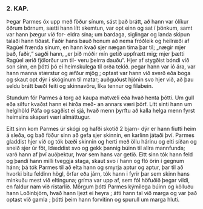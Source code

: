 
### 2. KAP.

 Þegar Parmes óx upp með föður sínum, sást það brátt,
        að hann var ólíkur öðrum börnum, sætti hann lítt skemtun,
        var opt einn og sat í þönkum, samt var hann þægur við for-
        eldra sína; um bardaga, siglingar og landa skipun talaði hann
        tíðast. Faðir hans bauð honum að nema fróðleik og heilræði
        af Ragúel frænda sínum, en hann kvað sjer nægan tíma
        þar til; „nægir mjer það, faðir,“ sagði hann, „er þið móðir mín
        getið uppfrætt mig; mjer þætti Ragúel ærið fjölorður um til-
        veru þeirra dauðu“. Hjer af stygðist bóndi við son sinn, en
        þótti þó ei heimskulega til orða tekið. pegar hann var ió
        ára, var hann manna stærstur og æfður mjög ; optast var hann
        við sverð eða boga og skaut opt dýr í skóginum til matar;
        auðguðust hjónin svo hjer við, að þau seldu brátt bæði feiti
        og skinnavöru, líka tennur og fílabein.

Stundum fór Parmes á torg að kaupa matvæli eða hvað
        henta þótti. Um gull eða silfur kvaðst hann ei hirða með-
        an annars væri þörf. Lítt sinti hann um helgihöld Páfa og
        sagðist ei sjá, hvað menn þyrftu að kalla helga menn fyrst
        heimsins skapari væri almáttugur.

Eitt sinn kom Parmes úr skógi og hafði skotið 2 bjarn-
        dýr er hann fiutti heim á sleða, og bað föður sinn að gefa
        sjer skinnin, en karlinn játaði því. Parmes gladdist hjer við
        og tók bæði skinnin og herti með öllu hárinu og elti síðan
        og sneið sjer úr föt, ldæddist svo og gekk þannig búinn til
        allra mannfunda; varð hann af því auðþektur, hvar sem hans
        var getið. Eitt sinn tók hann feld og þandí hann milli
        tveggja staga, skaut svo í hann og fló örin í gegnum hánn;
        þá tók Parmes til að elta hann og smyrja aptur og aptur,
        þar til að hvorki bitu feldinn högl, örfar eða járn, tók hann i
        fyrir þar sem skinn hans minkuðu mest við eltinguna; gríma
        var upp af, sem fól höfuðið þegar vildi, en faldur nam við ristarlið.
        Mörgum þótti Parmes kýmilega búinn og kölluðu hann
        Loðinbjörn, hvað hann ljezt ei heyra ; átti hann tal við marga
        og var það optast við gamla ; þótti þeim hann forvitinn og
        spurull um marga hluti.
